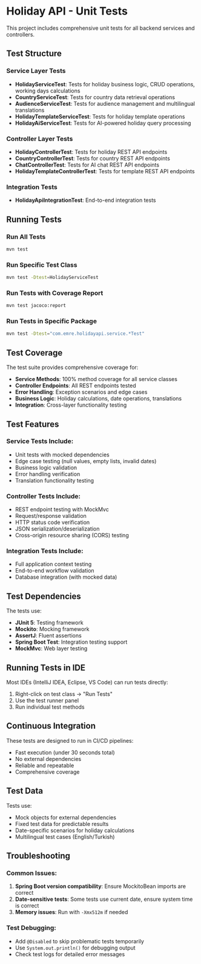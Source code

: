 # Holiday API - Unit Tests

This project includes comprehensive unit tests for all backend services and controllers.

## Test Structure

### Service Layer Tests
- **HolidayServiceTest**: Tests for holiday business logic, CRUD operations, working days calculations
- **CountryServiceTest**: Tests for country data retrieval operations
- **AudienceServiceTest**: Tests for audience management and multilingual translations
- **HolidayTemplateServiceTest**: Tests for holiday template operations
- **HolidayAiServiceTest**: Tests for AI-powered holiday query processing

### Controller Layer Tests
- **HolidayControllerTest**: Tests for holiday REST API endpoints
- **CountryControllerTest**: Tests for country REST API endpoints
- **ChatControllerTest**: Tests for AI chat REST API endpoints
- **HolidayTemplateControllerTest**: Tests for template REST API endpoints

### Integration Tests
- **HolidayApiIntegrationTest**: End-to-end integration tests

## Running Tests

### Run All Tests
```bash
mvn test
```

### Run Specific Test Class
```bash
mvn test -Dtest=HolidayServiceTest
```

### Run Tests with Coverage Report
```bash
mvn test jacoco:report
```

### Run Tests in Specific Package
```bash
mvn test -Dtest="com.emre.holidayapi.service.*Test"
```

## Test Coverage

The test suite provides comprehensive coverage for:

- **Service Methods**: 100% method coverage for all service classes
- **Controller Endpoints**: All REST endpoints tested
- **Error Handling**: Exception scenarios and edge cases
- **Business Logic**: Holiday calculations, date operations, translations
- **Integration**: Cross-layer functionality testing

## Test Features

### Service Tests Include:
- Unit tests with mocked dependencies
- Edge case testing (null values, empty lists, invalid dates)
- Business logic validation
- Error handling verification
- Translation functionality testing

### Controller Tests Include:
- REST endpoint testing with MockMvc
- Request/response validation
- HTTP status code verification
- JSON serialization/deserialization
- Cross-origin resource sharing (CORS) testing

### Integration Tests Include:
- Full application context testing
- End-to-end workflow validation
- Database integration (with mocked data)

## Test Dependencies

The tests use:
- **JUnit 5**: Testing framework
- **Mockito**: Mocking framework
- **AssertJ**: Fluent assertions
- **Spring Boot Test**: Integration testing support
- **MockMvc**: Web layer testing

## Running Tests in IDE

Most IDEs (IntelliJ IDEA, Eclipse, VS Code) can run tests directly:
1. Right-click on test class → "Run Tests"
2. Use the test runner panel
3. Run individual test methods

## Continuous Integration

These tests are designed to run in CI/CD pipelines:
- Fast execution (under 30 seconds total)
- No external dependencies
- Reliable and repeatable
- Comprehensive coverage

## Test Data

Tests use:
- Mock objects for external dependencies
- Fixed test data for predictable results
- Date-specific scenarios for holiday calculations
- Multilingual test cases (English/Turkish)

## Troubleshooting

### Common Issues:
1. **Spring Boot version compatibility**: Ensure MockitoBean imports are correct
2. **Date-sensitive tests**: Some tests use current date, ensure system time is correct
3. **Memory issues**: Run with `-Xmx512m` if needed

### Test Debugging:
- Add `@Disabled` to skip problematic tests temporarily
- Use `System.out.println()` for debugging output
- Check test logs for detailed error messages

